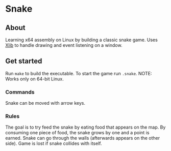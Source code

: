 # Snake

## About

Learning x64 assembly on Linux by building a classic snake game. Uses [Xlib](https://x.org/releases/current/doc/libX11/libX11/libX11.html#Introduction_to_Xlib) to handle drawing and event listening on a window.

## Get started

Run `make` to build the executable. To start the game run `.snake`. NOTE: Works only on 64-bit Linux.

### Commands

Snake can be moved with arrow keys.

### Rules

The goal is to try feed the snake by eating food that appears on the map. By consuming one piece of food, the snake grows by one and a point is earned. Snake can go through the walls (afterwards appears on the other side). Game is lost if snake collides with itself.
